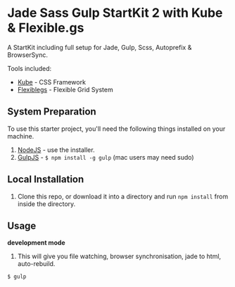 Jade Sass Gulp StartKit 2 with Kube & Flexible.gs
=============================

A StartKit including full setup for Jade, Gulp, Scss, Autoprefix & BrowserSync.

Tools included:

* [Kube](https://imperavi.com/kube/) - CSS Framework
* [Flexiblegs](http://flexible.gs/install/scss) - Flexible Grid System

## System Preparation

To use this starter project, you'll need the following things installed on your machine.

1. [NodeJS](http://nodejs.org) - use the installer.
2. [GulpJS](https://github.com/gulpjs/gulp) - `$ npm install -g gulp` (mac users may need sudo)

## Local Installation

1. Clone this repo, or download it into a directory and run `npm install` from inside the directory.

## Usage

**development mode**

1. This will give you file watching, browser synchronisation, jade to html, auto-rebuild.

```shell
$ gulp
```

